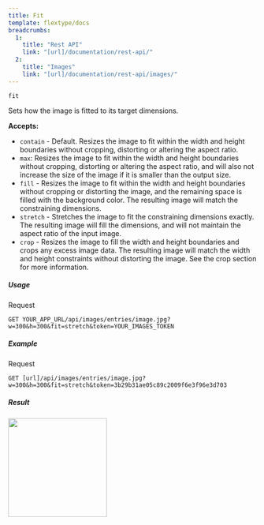 ```yaml
---
title: Fit
template: flextype/docs
breadcrumbs:
  1:
    title: "Rest API"
    link: "[url]/documentation/rest-api/"
  2:
    title: "Images"
    link: "[url]/documentation/rest-api/images/"
---
```


`fit`

Sets how the image is fitted to its target dimensions.

**Accepts:**
* `contain` - Default. Resizes the image to fit within the width and height boundaries without cropping, distorting or altering the aspect ratio.
* `max`: Resizes the image to fit within the width and height boundaries without cropping, distorting or altering the aspect ratio, and will also not increase the size of the image if it is smaller than the output size.
* `fill` - Resizes the image to fit within the width and height boundaries without cropping or distorting the image, and the remaining space is filled with the background color. The resulting image will match the constraining dimensions.
* `stretch` - Stretches the image to fit the constraining dimensions exactly. The resulting image will fill the dimensions, and will not maintain the aspect ratio of the input image.
* `crop` - Resizes the image to fill the width and height boundaries and crops any excess image data. The resulting image will match the width and height constraints without distorting the image. See the crop section for more information.

##### Usage

<div class="file-header">Request</div>

```http
GET YOUR_APP_URL/api/images/entries/image.jpg?w=300&h=300&fit=stretch&token=YOUR_IMAGES_TOKEN
```

##### Example

<div class="file-header">Request</div>

```http
GET [url]/api/images/entries/image.jpg?w=300&h=300&fit=stretch&token=3b29b31ae05c89c2009f6e3f96e3d703
```

##### Result

<img height="200" class="inline" src="[url]/api/images/entries/image.jpg?w=300&h=300&fit=stretch&token=3b29b31ae05c89c2009f6e3f96e3d703">
